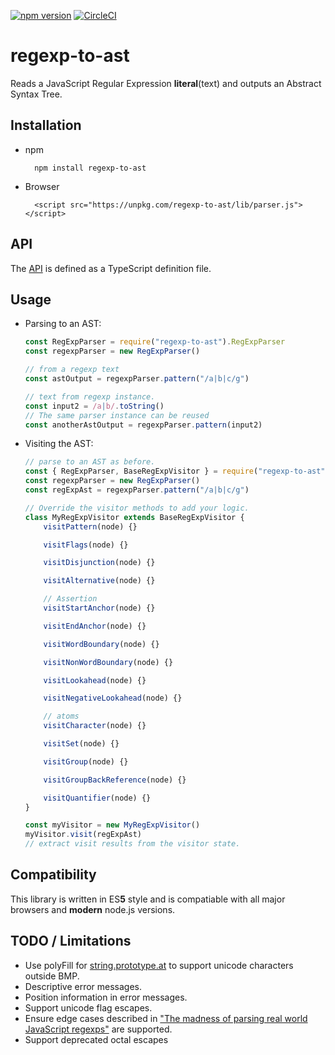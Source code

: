 [![npm version](https://badge.fury.io/js/regexp-to-ast.svg)](https://badge.fury.io/js/regexp-to-ast)
[![CircleCI](https://circleci.com/gh/bd82/regexp-to-ast.svg?style=svg)](https://circleci.com/gh/bd82/regexp-to-ast)

# regexp-to-ast

Reads a JavaScript Regular Expression **literal**(text) and outputs an Abstract Syntax Tree.

## Installation

-   npm
    ```
      npm install regexp-to-ast
    ```
-   Browser
    ```
      <script src="https://unpkg.com/regexp-to-ast/lib/parser.js"></script>
    ```

## API

The [API](https://github.com/bd82/regexp-to-ast/blob/master/api.d.ts) is defined as a TypeScript definition file.

## Usage

-   Parsing to an AST:

    ```javascript
    const RegExpParser = require("regexp-to-ast").RegExpParser
    const regexpParser = new RegExpParser()

    // from a regexp text
    const astOutput = regexpParser.pattern("/a|b|c/g")

    // text from regexp instance.
    const input2 = /a|b/.toString()
    // The same parser instance can be reused
    const anotherAstOutput = regexpParser.pattern(input2)
    ```

-   Visiting the AST:

    ```javascript
    // parse to an AST as before.
    const { RegExpParser, BaseRegExpVisitor } = require("regexp-to-ast")
    const regexpParser = new RegExpParser()
    const regExpAst = regexpParser.pattern("/a|b|c/g")

    // Override the visitor methods to add your logic.
    class MyRegExpVisitor extends BaseRegExpVisitor {
        visitPattern(node) {}

        visitFlags(node) {}

        visitDisjunction(node) {}

        visitAlternative(node) {}

        // Assertion
        visitStartAnchor(node) {}

        visitEndAnchor(node) {}

        visitWordBoundary(node) {}

        visitNonWordBoundary(node) {}

        visitLookahead(node) {}

        visitNegativeLookahead(node) {}

        // atoms
        visitCharacter(node) {}

        visitSet(node) {}

        visitGroup(node) {}

        visitGroupBackReference(node) {}

        visitQuantifier(node) {}
    }

    const myVisitor = new MyRegExpVisitor()
    myVisitor.visit(regExpAst)
    // extract visit results from the visitor state.
    ```

## Compatibility

This library is written in ES**5** style and is compatiable with all major browsers and **modern** node.js versions.

## TODO / Limitations

-   Use polyFill for [string.prototype.at](https://github.com/mathiasbynens/String.prototype.at)
    to support unicode characters outside BMP.
-   Descriptive error messages.
-   Position information in error messages.
-   Support unicode flag escapes.
-   Ensure edge cases described in ["The madness of parsing real world JavaScript regexps"](https://hackernoon.com/the-madness-of-parsing-real-world-javascript-regexps-d9ee336df983) are supported.
-   Support deprecated octal escapes
